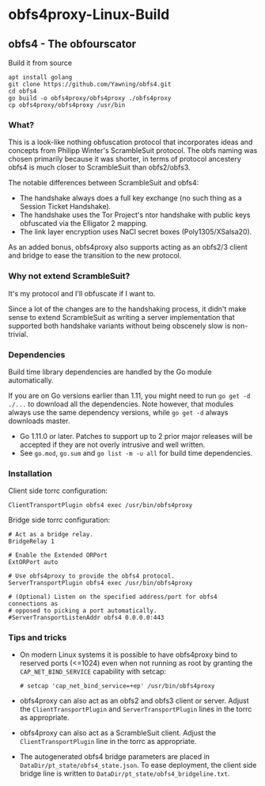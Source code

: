 # obfs4proxy-Linux-Build
## obfs4 - The obfourscator

Build it from source
```
apt install golang
git clone https://github.com/Yawning/obfs4.git
cd obfs4
go build -o obfs4proxy/obfs4proxy ./obfs4proxy
cp obfs4proxy/obfs4proxy /usr/bin
```

### What?

This is a look-like nothing obfuscation protocol that incorporates ideas and
concepts from Philipp Winter's ScrambleSuit protocol.  The obfs naming was
chosen primarily because it was shorter, in terms of protocol ancestery obfs4
is much closer to ScrambleSuit than obfs2/obfs3.

The notable differences between ScrambleSuit and obfs4:

 * The handshake always does a full key exchange (no such thing as a Session
   Ticket Handshake).
 * The handshake uses the Tor Project's ntor handshake with public keys
   obfuscated via the Elligator 2 mapping.
 * The link layer encryption uses NaCl secret boxes (Poly1305/XSalsa20).

As an added bonus, obfs4proxy also supports acting as an obfs2/3 client and
bridge to ease the transition to the new protocol.

### Why not extend ScrambleSuit?

It's my protocol and I'll obfuscate if I want to.

Since a lot of the changes are to the handshaking process, it didn't make sense
to extend ScrambleSuit as writing a server implementation that supported both
handshake variants without being obscenely slow is non-trivial.

### Dependencies

Build time library dependencies are handled by the Go module automatically.

If you are on Go versions earlier than 1.11, you might need to run `go get -d
./...` to download all the dependencies. Note however, that modules always use
the same dependency versions, while `go get -d` always downloads master.

 * Go 1.11.0 or later. Patches to support up to 2 prior major releases will
   be accepted if they are not overly intrusive and well written.
 * See `go.mod`, `go.sum` and `go list -m -u all` for build time dependencies.

### Installation

Client side torrc configuration:
```
ClientTransportPlugin obfs4 exec /usr/bin/obfs4proxy
```

Bridge side torrc configuration:
```
# Act as a bridge relay.
BridgeRelay 1

# Enable the Extended ORPort
ExtORPort auto

# Use obfs4proxy to provide the obfs4 protocol.
ServerTransportPlugin obfs4 exec /usr/bin/obfs4proxy

# (Optional) Listen on the specified address/port for obfs4 connections as
# opposed to picking a port automatically.
#ServerTransportListenAddr obfs4 0.0.0.0:443
```

### Tips and tricks

 * On modern Linux systems it is possible to have obfs4proxy bind to reserved
   ports (<=1024) even when not running as root by granting the
   `CAP_NET_BIND_SERVICE` capability with setcap:

   `# setcap 'cap_net_bind_service=+ep' /usr/bin/obfs4proxy`

 * obfs4proxy can also act as an obfs2 and obfs3 client or server.  Adjust the
   `ClientTransportPlugin` and `ServerTransportPlugin` lines in the torrc as
   appropriate.

 * obfs4proxy can also act as a ScrambleSuit client.  Adjust the
   `ClientTransportPlugin` line in the torrc as appropriate.

 * The autogenerated obfs4 bridge parameters are placed in
   `DataDir/pt_state/obfs4_state.json`.  To ease deployment, the client side
   bridge line is written to `DataDir/pt_state/obfs4_bridgeline.txt`.
